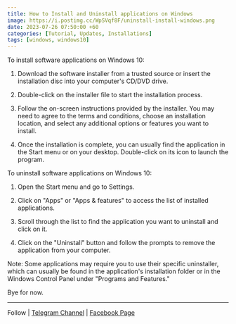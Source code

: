 ```yaml
---
title: How to Install and Uninstall applications on Windows
image: https://i.postimg.cc/WpSVqf8F/uninstall-install-windows.png
date: 2023-07-26 07:50:00 +60
categories: [Tutorial, Updates, Installations]
tags: [windows, windows10]
---
```



To install software applications on Windows 10:

1. Download the software installer from a trusted source or insert the installation disc into your computer's CD/DVD drive.

2. Double-click on the installer file to start the installation process.

3. Follow the on-screen instructions provided by the installer. You may need to agree to the terms and conditions, choose an installation location, and select any additional options or features you want to install.

4. Once the installation is complete, you can usually find the application in the Start menu or on your desktop. Double-click on its icon to launch the program.

To uninstall software applications on Windows 10:

1. Open the Start menu and go to Settings.

2. Click on "Apps" or "Apps & features" to access the list of installed applications.

3. Scroll through the list to find the application you want to uninstall and click on it.

4. Click on the "Uninstall" button and follow the prompts to remove the application from your computer.

Note: Some applications may require you to use their specific uninstaller, which can usually be found in the application's installation folder or in the Windows Control Panel under "Programs and Features."

Bye for now. 

---

Follow | [Telegram Channel](https://t.me/pcdrills/) | [Facebook Page](https://facebook.com/pcdrillsofficial/)